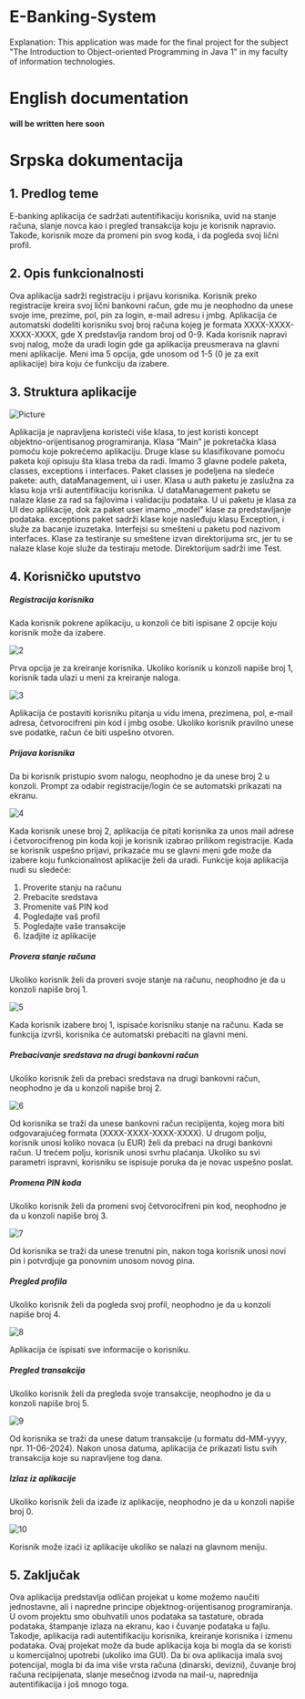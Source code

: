 # E-Banking-System
Explanation: This application was made for the final project for the subject "The Introduction to Object-oriented Programming in Java 1" in my faculty of information technologies.
<h1>English documentation</h1>

**will be written here soon**

<h1>Srpska dokumentacija</h1>

<h2>1.	Predlog teme</h2>
E-banking aplikacija će sadržati autentifikaciju korisnika, uvid na stanje računa, slanje novca kao i pregled transakcija koju je korisnik napravio. Takođe, korisnik moze da promeni pin svog koda, i da pogleda svoj lični profil.
<h2>2.	Opis funkcionalnosti</h2>
Ova aplikacija sadrži registraciju i prijavu korisnika. Korisnik preko registracije kreira svoj lični bankovni račun, gde mu je neophodno da unese svoje ime, prezime, pol, pin za login, e-mail adresu i jmbg. Aplikacija će automatski dodeliti korisniku svoj broj računa kojeg je formata XXXX-XXXX-XXXX-XXXX, gde X predstavlja random broj od 0-9. Kada korisnik napravi svoj nalog, može da uradi login gde ga aplikacija preusmerava na glavni meni aplikacije. Meni ima 5 opcija, gde unosom od 1-5 (0 je za exit aplikacije) bira koju će funkciju da izabere.
<h2>3.	Struktura aplikacije</h2>

![Picture](https://github.com/RileDev/E-Banking-System/assets/71150306/f7718cad-497b-42cf-b568-f6fa887ccfd6)

Aplikacija je napravljena koristeći više klasa, to jest koristi koncept objektno-orijentisanog programiranja. Klasa “Main” je pokretačka klasa pomoću koje pokrećemo aplikaciju. Druge klase su klasifikovane pomoću paketa koji opisuju šta klasa treba da radi. Imamo 3 glavne podele paketa, classes, exceptions i interfaces. Paket classes je podeljena na sledeće pakete: auth, dataManagement, ui i user. Klasa u auth paketu je zaslužna za klasu koja vrši autentifikaciju korisnika. U dataManagement paketu se nalaze klase za rad sa fajlovima i validaciju podataka. U ui paketu je klasa za UI deo aplikacije, dok za paket user imamo ‚‚model” klase za predstavljanje podataka. exceptions paket sadrži klase koje nasleđuju klasu Exception, i služe za bacanje izuzetaka. Interfejsi su smešteni u paketu pod nazivom interfaces.
Klase za testiranje su smeštene izvan direktorijuma src, jer tu se nalaze klase koje služe da testiraju metode. Direktorijum sadrži ime Test.
<h2>4.	Korisničko uputstvo</h2>
<h5>Registracija korisnika</h5>
Kada korisnik pokrene aplikaciju, u konzoli će biti ispisane 2 opcije koju korisnik može da izabere. 

![2](https://github.com/RileDev/E-Banking-System/assets/71150306/40cfdadc-d60b-46fc-9f0a-18c2ccefbd29)

Prva opcija je za kreiranje korisnika. Ukoliko korisnik u konzoli napiše broj 1, korisnik tada ulazi u meni za kreiranje naloga.

![3](https://github.com/RileDev/E-Banking-System/assets/71150306/285e1181-8467-46d4-b713-7968ec15bfaa)

Aplikacija će postaviti korisniku pitanja u vidu imena, prezimena, pol, e-mail adresa, četvorocifreni pin kod i jmbg osobe. Ukoliko korisnik pravilno unese sve podatke, račun će biti uspešno otvoren.

<h5>Prijava korisnika</h5>
Da bi korisnik pristupio svom nalogu, neophodno je da unese broj 2 u konzoli. Prompt za odabir registracije/login će se automatski prikazati na ekranu.

![4](https://github.com/RileDev/E-Banking-System/assets/71150306/468beef8-eec8-4bc5-8759-bc4622378782)

Kada korisnik unese broj 2, aplikacija će pitati korisnika za unos mail adrese i četvorocifrenog pin koda koji je korisnik izabrao prilikom registracije.
Kada se korisnik uspešno prijavi, prikazaće mu se glavni meni gde može da izabere koju funkcionalnost aplikacije želi da uradi.
Funkcije koja aplikacija nudi su sledeće:
1)	Proverite stanju na računu
2)	Prebacite sredstava
3)	Promenite vaš PIN kod
4)	Pogledajte vaš profil
5)	Pogledajte vaše transakcije
6)	Izadjite iz aplikacije

<h5>Provera stanje računa</h5>
Ukoliko korisnik želi da proveri svoje stanje na računu, neophodno je da u konzoli napiše broj 1.

![5](https://github.com/RileDev/E-Banking-System/assets/71150306/b351955e-21f2-4054-8e43-0639e1e02532)

Kada korisnik izabere broj 1, ispisaće korisniku stanje na računu. 
Kada se funkcija izvrši, korisnika će automatski prebaciti na glavni meni.
<h5>Prebacivanje sredstava na drugi bankovni račun</h5>
Ukoliko korisnik želi da prebaci sredstava na drugi bankovni račun, neophodno je da u konzoli napiše broj 2.

![6](https://github.com/RileDev/E-Banking-System/assets/71150306/2644765f-0916-4194-a484-6771a51ea865)

Od korisnika se traži da unese bankovni račun recipijenta, kojeg mora biti odgovarajućeg formata (XXXX-XXXX-XXXX-XXXX). 
U drugom polju, korisnik unosi koliko novaca (u EUR) želi da prebaci na drugi bankovni račun.
U trećem polju, korisnik unosi svrhu plaćanja.
Ukoliko su svi parametri ispravni, korisniku se ispisuje poruka da je novac uspešno poslat.
<h5>Promena PIN koda</h5>
Ukoliko korisnik želi da promeni svoj četvorocifreni pin kod, neophodno je da u konzoli napiše broj 3.

![7](https://github.com/RileDev/E-Banking-System/assets/71150306/487bee74-f5c7-4789-8e22-1ab88fad1de1)

Od korisnika se traži da unese trenutni pin, nakon toga korisnik unosi novi pin i potvrdjuje ga ponovnim unosom novog pina.
<h5>Pregled profila</h5>
Ukoliko korisnik želi da pogleda svoj profil, neophodno je da u konzoli napiše broj 4.

![8](https://github.com/RileDev/E-Banking-System/assets/71150306/316661cb-7a65-4b3d-86b7-4e035d71e8eb)

Aplikacija će ispisati sve informacije o korisniku.
<h5>Pregled transakcija</h5>
Ukoliko korisnik želi da pregleda svoje transakcije, neophodno je da u konzoli napiše broj 5.

![9](https://github.com/RileDev/E-Banking-System/assets/71150306/cca33899-de94-4377-a6b9-a2b2136806d7)

Od korisnika se traži da unese datum transakcije (u formatu dd-MM-yyyy, npr. 11-06-2024). Nakon unosa datuma, aplikacija će prikazati listu svih transakcija koje su napravljene tog dana.
<h5>Izlaz iz aplikacije</h5>
Ukoliko korisnik želi da izađe iz aplikacije, neophodno je da u konzoli napiše broj 0.

![10](https://github.com/RileDev/E-Banking-System/assets/71150306/dbf119b9-9e20-453e-a0da-310deb3af85b)

Korisnik može izaći iz aplikacije ukoliko se nalazi na glavnom meniju.
<h2>5.	Zaključak</h2>
Ova aplikacija predstavlja odličan projekat u kome možemo naučiti jednostavne, ali i napredne principe objektnog-orijentisanog programiranja. U ovom projektu smo obuhvatili unos podataka sa tastature, obrada podataka, štampanje izlaza na ekranu, kao i čuvanje podataka u fajlu. Takodje, aplikacija radi autentifikaciju korisnika, kreiranje korisnika i izmenu podataka. Ovaj projekat može da bude aplikacija koja bi mogla da se koristi u komercijalnoj upotrebi (ukoliko ima GUI). Da bi ova aplikacija imala svoj potencijal, mogla bi da ima više vrsta računa (dinarski, devizni), čuvanje broj računa recipijenata, slanje mesečnog izvoda na mail-u, naprednija autentifikacija i još mnogo toga.
